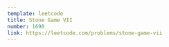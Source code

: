 ```yaml
---
template: leetcode
title: Stone Game VII
number: 1690
link: https://leetcode.com/problems/stone-game-vii
---
```

